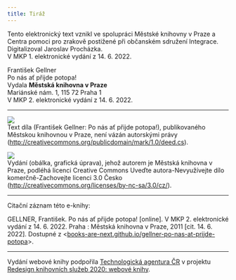 ```yaml
---
title: Tiráž
---
```


Tento elektronický text vznikl ve spolupráci Městské knihovny v Praze a Centra pomoci pro zrakově postižené při občanském sdružení Integrace. Digitalizoval Jaroslav Procházka.  
V MKP 1. elektronické vydání z 14. 6. 2022.

František Gellner    
Po nás ať přijde potopa!  
Vydala **Městská knihovna v Praze**  
Mariánské nám. 1, 115 72 Praha 1  
V MKP 2. elektronické vydání z 14. 6. 2022.

***

![](../Images/pd-88x31.png)  
Text díla (František Gellner: Po nás ať přijde potopa!), publikovaného Městskou knihovnou v Praze, není vázán autorskými právy (http://creativecommons.org/publicdomain/mark/1.0/deed.cs).

![](../Images/88x31.png)  
Vydání (obálka, grafická úprava), jehož autorem je Městská knihovna v Praze, podléhá licenci Creative Commons Uveďte autora-Nevyužívejte dílo komerčně-Zachovejte licenci 3.0 Česko (http://creativecommons.org/licenses/by-nc-sa/3.0/cz/).

***

Citační záznam této e-knihy:

GELLNER, František. Po nás ať přijde potopa! \[online\]. V MKP 2. elektronické vydání z 14. 6. 2022. Praha : Městská knihovna v Praze, 2011 \[cit. 14. 6. 2022]. Dostupné z <[books-are-next.github.io/gellner-po-nas-at-prijde-potopa](https://books-are-next.github.io/gellner-po-nas-at-prijde-potopa/)>.

***

Vydání webové knihy podpořila [Technologická agentura ČR](https://www.tacr.cz/) v projektu [Redesign knihovních služeb 2020: webové knihy](https://starfos.tacr.cz/cs/project/TL04000391).